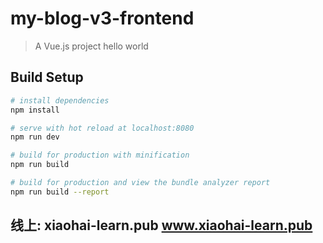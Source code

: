 # my-blog-v3-frontend

> A Vue.js project
hello world

## Build Setup

``` bash
# install dependencies
npm install

# serve with hot reload at localhost:8080
npm run dev

# build for production with minification
npm run build

# build for production and view the bundle analyzer report
npm run build --report
```
## 线上: xiaohai-learn.pub www.xiaohai-learn.pub
